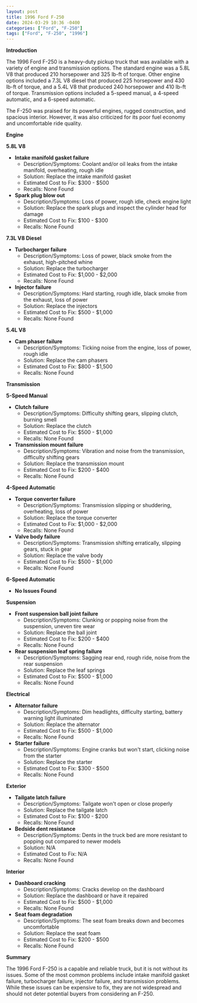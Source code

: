 ```yaml
---
layout: post
title: 1996 Ford F-250
date: 2024-03-29 10:36 -0400
categories: ["Ford", "F-250"]
tags: ["Ford", "F-250", "1996"]
---
```

**Introduction**

The 1996 Ford F-250 is a heavy-duty pickup truck that was available with a variety of engine and transmission options. The standard engine was a 5.8L V8 that produced 210 horsepower and 325 lb-ft of torque. Other engine options included a 7.3L V8 diesel that produced 225 horsepower and 430 lb-ft of torque, and a 5.4L V8 that produced 240 horsepower and 410 lb-ft of torque. Transmission options included a 5-speed manual, a 4-speed automatic, and a 6-speed automatic.

The F-250 was praised for its powerful engines, rugged construction, and spacious interior. However, it was also criticized for its poor fuel economy and uncomfortable ride quality.

**Engine**

**5.8L V8**

* **Intake manifold gasket failure**
    * Description/Symptoms: Coolant and/or oil leaks from the intake manifold, overheating, rough idle
    * Solution: Replace the intake manifold gasket
    * Estimated Cost to Fix: $300 - $500
    * Recalls: None Found
* **Spark plug blow out**
    * Description/Symptoms: Loss of power, rough idle, check engine light
    * Solution: Replace the spark plugs and inspect the cylinder head for damage
    * Estimated Cost to Fix: $100 - $300
    * Recalls: None Found

**7.3L V8 Diesel**

* **Turbocharger failure**
    * Description/Symptoms: Loss of power, black smoke from the exhaust, high-pitched whine
    * Solution: Replace the turbocharger
    * Estimated Cost to Fix: $1,000 - $2,000
    * Recalls: None Found
* **Injector failure**
    * Description/Symptoms: Hard starting, rough idle, black smoke from the exhaust, loss of power
    * Solution: Replace the injectors
    * Estimated Cost to Fix: $500 - $1,000
    * Recalls: None Found

**5.4L V8**

* **Cam phaser failure**
    * Description/Symptoms: Ticking noise from the engine, loss of power, rough idle
    * Solution: Replace the cam phasers
    * Estimated Cost to Fix: $800 - $1,500
    * Recalls: None Found

**Transmission**

**5-Speed Manual**

* **Clutch failure**
    * Description/Symptoms: Difficulty shifting gears, slipping clutch, burning smell
    * Solution: Replace the clutch
    * Estimated Cost to Fix: $500 - $1,000
    * Recalls: None Found
* **Transmission mount failure**
    * Description/Symptoms: Vibration and noise from the transmission, difficulty shifting gears
    * Solution: Replace the transmission mount
    * Estimated Cost to Fix: $200 - $400
    * Recalls: None Found

**4-Speed Automatic**

* **Torque converter failure**
    * Description/Symptoms: Transmission slipping or shuddering, overheating, loss of power
    * Solution: Replace the torque converter
    * Estimated Cost to Fix: $1,000 - $2,000
    * Recalls: None Found
* **Valve body failure**
    * Description/Symptoms: Transmission shifting erratically, slipping gears, stuck in gear
    * Solution: Replace the valve body
    * Estimated Cost to Fix: $500 - $1,000
    * Recalls: None Found

**6-Speed Automatic**

* **No Issues Found**

**Suspension**

* **Front suspension ball joint failure**
    * Description/Symptoms: Clunking or popping noise from the suspension, uneven tire wear
    * Solution: Replace the ball joint
    * Estimated Cost to Fix: $200 - $400
    * Recalls: None Found
* **Rear suspension leaf spring failure**
    * Description/Symptoms: Sagging rear end, rough ride, noise from the rear suspension
    * Solution: Replace the leaf springs
    * Estimated Cost to Fix: $500 - $1,000
    * Recalls: None Found

**Electrical**

* **Alternator failure**
    * Description/Symptoms: Dim headlights, difficulty starting, battery warning light illuminated
    * Solution: Replace the alternator
    * Estimated Cost to Fix: $500 - $1,000
    * Recalls: None Found
* **Starter failure**
    * Description/Symptoms: Engine cranks but won't start, clicking noise from the starter
    * Solution: Replace the starter
    * Estimated Cost to Fix: $300 - $500
    * Recalls: None Found

**Exterior**

* **Tailgate latch failure**
    * Description/Symptoms: Tailgate won't open or close properly
    * Solution: Replace the tailgate latch
    * Estimated Cost to Fix: $100 - $200
    * Recalls: None Found
* **Bedside dent resistance**
    * Description/Symptoms: Dents in the truck bed are more resistant to popping out compared to newer models
    * Solution: N/A
    * Estimated Cost to Fix: N/A
    * Recalls: None Found

**Interior**

* **Dashboard cracking**
    * Description/Symptoms: Cracks develop on the dashboard
    * Solution: Replace the dashboard or have it repaired
    * Estimated Cost to Fix: $500 - $1,000
    * Recalls: None Found
* **Seat foam degradation**
    * Description/Symptoms: The seat foam breaks down and becomes uncomfortable
    * Solution: Replace the seat foam
    * Estimated Cost to Fix: $200 - $500
    * Recalls: None Found

**Summary**

The 1996 Ford F-250 is a capable and reliable truck, but it is not without its issues. Some of the most common problems include intake manifold gasket failure, turbocharger failure, injector failure, and transmission problems. While these issues can be expensive to fix, they are not widespread and should not deter potential buyers from considering an F-250.

